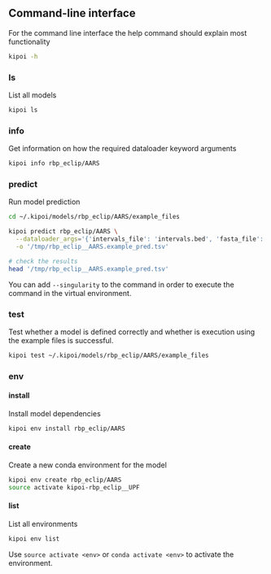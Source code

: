 ## Command-line interface

For the command line interface the help command should explain most functionality

```bash
kipoi -h
```

### ls

List all models

```bash
kipoi ls
```

### info

Get information on how the required dataloader keyword arguments

```bash
kipoi info rbp_eclip/AARS
```

### predict

Run model prediction

```bash
cd ~/.kipoi/models/rbp_eclip/AARS/example_files

kipoi predict rbp_eclip/AARS \
  --dataloader_args='{'intervals_file': 'intervals.bed', 'fasta_file': 'hg38_chr22.fa', 'gtf_file': 'gencode.v24.annotation_chr22.gtf'}' \
  -o '/tmp/rbp_eclip__AARS.example_pred.tsv'

# check the results
head '/tmp/rbp_eclip__AARS.example_pred.tsv'
```

You can add `--singularity` to the command in order to execute the command in the virtual environment.


### test

Test whether a model is defined correctly and whether is execution using the example files is successful.

```bash
kipoi test ~/.kipoi/models/rbp_eclip/AARS/example_files
```

### env 
#### install
Install model dependencies

```bash
kipoi env install rbp_eclip/AARS
```

#### create
Create a new conda environment for the model

```bash
kipoi env create rbp_eclip/AARS
source activate kipoi-rbp_eclip__UPF
```

#### list
List all environments

```bash
kipoi env list
```

Use `source activate <env>` or `conda activate <env>` to activate the environment.
